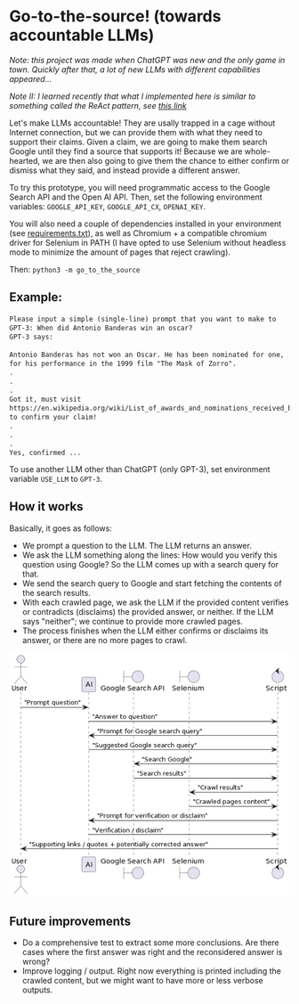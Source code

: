 # Go-to-the-source! (towards accountable LLMs)

*Note: this project was made when ChatGPT was new and the only game in town. Quickly after that, a lot of new LLMs with different capabilities appeared...*

*Note II: I learned recently that what I implemented here is similar to something called the ReAct pattern, see [this link](https://til.simonwillison.net/llms/python-react-pattern?s=03)*

Let's make LLMs accountable! They are usally trapped in a cage without Internet connection, but we can provide them with what they need to support their claims. Given a claim, we are going to make them search Google until they find a source that supports it! Because we are whole-hearted, we are then also going to give them the chance to either confirm or dismiss what they said, and instead provide a different answer.

To try this prototype, you will need programmatic access to the Google Search API and the Open AI API. Then, set the following environment variables: `GOOGLE_API_KEY`, `GOOGLE_API_CX`, `OPENAI_KEY`.

You will also need a couple of dependencies installed in your environment (see [requirements.txt](requirements.txt)), as well as Chromium + a compatible chromium driver for Selenium in PATH (I have opted to use Selenium without headless mode to minimize the amount of pages that reject crawling).

Then: `python3 -m go_to_the_source`

## Example:

```
Please input a simple (single-line) prompt that you want to make to GPT-3: When did Antonio Banderas win an oscar?
GPT-3 says: 

Antonio Banderas has not won an Oscar. He has been nominated for one, for his performance in the 1999 film "The Mask of Zorro".
.
.
.
Got it, must visit https://en.wikipedia.org/wiki/List_of_awards_and_nominations_received_by_Antonio_Banderas to confirm your claim!
.
.
.
Yes, confirmed ...
```

To use another LLM other than ChatGPT (only GPT-3), set environment variable `USE_LLM` to `GPT-3`.

## How it works

Basically, it goes as follows:
* We prompt a question to the LLM. The LLM returns an answer.
* We ask the LLM something along the lines: How would you verify this question using Google? So the LLM comes up with a search query for that.
* We send the search query to Google and start fetching the contents of the search results.
* With each crawled page, we ask the LLM if the provided content verifies or contradicts (disclaims) the provided answer, or neither. If the LLM says "neither"; we continue to provide more crawled pages.
* The process finishes when the LLM either confirms or disclaims its answer, or there are no more pages to crawl.

![Sequence diagram](diagram.png)

## Future improvements

* Do a comprehensive test to extract some more conclusions. Are there cases where the first answer was right and the reconsidered answer is wrong?
* Improve logging / output. Right now everything is printed including the crawled content, but we might want to have more or less verbose outputs.
